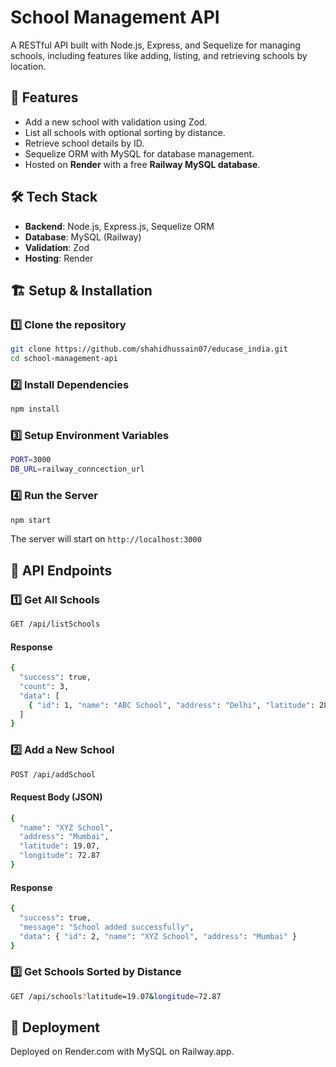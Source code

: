# School Management API

A RESTful API built with Node.js, Express, and Sequelize for managing schools, including features like adding, listing, and retrieving schools by location.

## 🚀 Features
- Add a new school with validation using Zod.
- List all schools with optional sorting by distance.
- Retrieve school details by ID.
- Sequelize ORM with MySQL for database management.
- Hosted on **Render** with a free **Railway MySQL database**.

## 🛠 Tech Stack
- **Backend**: Node.js, Express.js, Sequelize ORM
- **Database**: MySQL (Railway)
- **Validation**: Zod
- **Hosting**: Render


## 🏗 Setup & Installation

### 1️⃣ Clone the repository
```bash
git clone https://github.com/shahidhussain07/educase_india.git
cd school-management-api
```

### 2️⃣ Install Dependencies
```bash
npm install
```

### 3️⃣ Setup Environment Variables
```bash
PORT=3000
DB_URL=railway_conncection_url
```

### 4️⃣ Run the Server
```bash
npm start
```
The server will start on ```http://localhost:3000```

## 📡 API Endpoints

### 1️⃣ Get All Schools
```bash
GET /api/listSchools
```
#### Response
```bash
{
  "success": true,
  "count": 3,
  "data": [
    { "id": 1, "name": "ABC School", "address": "Delhi", "latitude": 28.6, "longitude": 77.2 }
  ]
}
```

### 2️⃣ Add a New School
```bash
POST /api/addSchool
```

#### Request Body (JSON)
```bash
{
  "name": "XYZ School",
  "address": "Mumbai",
  "latitude": 19.07,
  "longitude": 72.87
}
```

#### Response
```bash
{
  "success": true,
  "message": "School added successfully",
  "data": { "id": 2, "name": "XYZ School", "address": "Mumbai" }
}
```

### 3️⃣ Get Schools Sorted by Distance
```bash
GET /api/schools?latitude=19.07&longitude=72.87
```

## 🚀 Deployment

Deployed on Render.com with MySQL on Railway.app.



